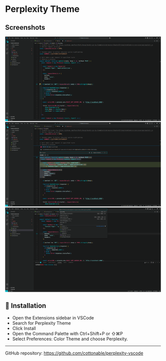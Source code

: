 # Perplexity Theme

## Screenshots

![showcase screenshot 1](./screenshots/ss1.png)
![showcase screenshot 2](./screenshots/ss2.png)
![showcase screenshot 3](./screenshots/ss3.png)

## 🚀 Installation
- Open the Extensions sidebar in VSCode
- Search for Perplexity Theme
- Click Install
- Open the Command Palette with Ctrl+Shift+P or ⇧⌘P
- Select Preferences: Color Theme and choose Perplexity.

---

GitHub repository: https://github.com/cottonable/perplexity-vscode